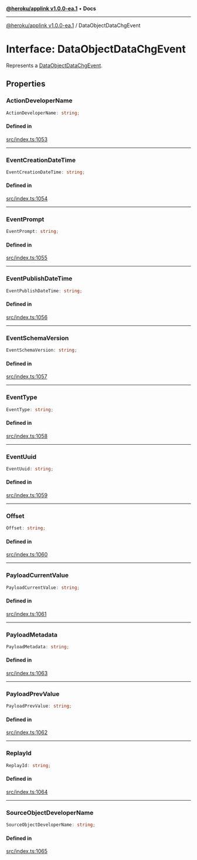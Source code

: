 [**@heroku/applink v1.0.0-ea.1**](../README.md) • **Docs**

***

[@heroku/applink v1.0.0-ea.1](../README.md) / DataObjectDataChgEvent

# Interface: DataObjectDataChgEvent

Represents a [DataObjectDataChgEvent](https://developer.salesforce.com/docs/atlas.en-us.platform_events.meta/platform_events/sforce_api_objects_dataobjectdatachgevent.htm).

## Properties

### ActionDeveloperName

```ts
ActionDeveloperName: string;
```

#### Defined in

[src/index.ts:1053](https://github.com/heroku/heroku-applink-nodejs/blob/2642d389dda315880ee5a3612d84ccbd71f43b77/src/index.ts#L1053)

***

### EventCreationDateTime

```ts
EventCreationDateTime: string;
```

#### Defined in

[src/index.ts:1054](https://github.com/heroku/heroku-applink-nodejs/blob/2642d389dda315880ee5a3612d84ccbd71f43b77/src/index.ts#L1054)

***

### EventPrompt

```ts
EventPrompt: string;
```

#### Defined in

[src/index.ts:1055](https://github.com/heroku/heroku-applink-nodejs/blob/2642d389dda315880ee5a3612d84ccbd71f43b77/src/index.ts#L1055)

***

### EventPublishDateTime

```ts
EventPublishDateTime: string;
```

#### Defined in

[src/index.ts:1056](https://github.com/heroku/heroku-applink-nodejs/blob/2642d389dda315880ee5a3612d84ccbd71f43b77/src/index.ts#L1056)

***

### EventSchemaVersion

```ts
EventSchemaVersion: string;
```

#### Defined in

[src/index.ts:1057](https://github.com/heroku/heroku-applink-nodejs/blob/2642d389dda315880ee5a3612d84ccbd71f43b77/src/index.ts#L1057)

***

### EventType

```ts
EventType: string;
```

#### Defined in

[src/index.ts:1058](https://github.com/heroku/heroku-applink-nodejs/blob/2642d389dda315880ee5a3612d84ccbd71f43b77/src/index.ts#L1058)

***

### EventUuid

```ts
EventUuid: string;
```

#### Defined in

[src/index.ts:1059](https://github.com/heroku/heroku-applink-nodejs/blob/2642d389dda315880ee5a3612d84ccbd71f43b77/src/index.ts#L1059)

***

### Offset

```ts
Offset: string;
```

#### Defined in

[src/index.ts:1060](https://github.com/heroku/heroku-applink-nodejs/blob/2642d389dda315880ee5a3612d84ccbd71f43b77/src/index.ts#L1060)

***

### PayloadCurrentValue

```ts
PayloadCurrentValue: string;
```

#### Defined in

[src/index.ts:1061](https://github.com/heroku/heroku-applink-nodejs/blob/2642d389dda315880ee5a3612d84ccbd71f43b77/src/index.ts#L1061)

***

### PayloadMetadata

```ts
PayloadMetadata: string;
```

#### Defined in

[src/index.ts:1063](https://github.com/heroku/heroku-applink-nodejs/blob/2642d389dda315880ee5a3612d84ccbd71f43b77/src/index.ts#L1063)

***

### PayloadPrevValue

```ts
PayloadPrevValue: string;
```

#### Defined in

[src/index.ts:1062](https://github.com/heroku/heroku-applink-nodejs/blob/2642d389dda315880ee5a3612d84ccbd71f43b77/src/index.ts#L1062)

***

### ReplayId

```ts
ReplayId: string;
```

#### Defined in

[src/index.ts:1064](https://github.com/heroku/heroku-applink-nodejs/blob/2642d389dda315880ee5a3612d84ccbd71f43b77/src/index.ts#L1064)

***

### SourceObjectDeveloperName

```ts
SourceObjectDeveloperName: string;
```

#### Defined in

[src/index.ts:1065](https://github.com/heroku/heroku-applink-nodejs/blob/2642d389dda315880ee5a3612d84ccbd71f43b77/src/index.ts#L1065)

